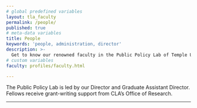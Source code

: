 ```yaml
---
# global predefined variables
layout: tla_faculty
permalink: /people/
published: true
# meta-data variables
title: People
keywords: 'people, administration, director'
description: >-
  Get to know our renowned faculty in the Public Policy Lab of Temple University’s College of Liberal Arts.
# custom variables
faculty: profiles/faculty.html

---
```

The Public Policy Lab is led by our Director and Graduate Assistant Director.  Fellows receive grant-writing support from CLA’s Office of Research.

___

